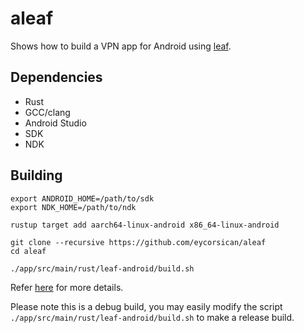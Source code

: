 # aleaf

Shows how to build a VPN app for Android using [leaf](https://github.com/eycorsican/leaf).

## Dependencies

* Rust
* GCC/clang
* Android Studio
* SDK
* NDK

## Building

```
export ANDROID_HOME=/path/to/sdk
export NDK_HOME=/path/to/ndk

rustup target add aarch64-linux-android x86_64-linux-android

git clone --recursive https://github.com/eycorsican/aleaf
cd aleaf

./app/src/main/rust/leaf-android/build.sh
```

Refer [here](https://mozilla.github.io/firefox-browser-architecture/experiments/2017-09-21-rust-on-android.html) for more details.

Please note this is a debug build, you may easily modify the script `./app/src/main/rust/leaf-android/build.sh` to make a release build.
